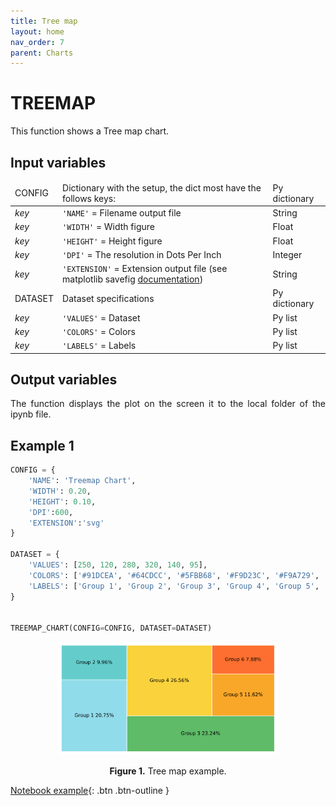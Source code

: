 ```yaml
---
title: Tree map
layout: home
nav_order: 7
parent: Charts
---
```



<h1>TREEMAP</h1>

<p align = "justify">This function shows a Tree map chart.</p>

<h2>Input variables </h2>
<table style = "width:100%">
    <thead>
        <tr>
            <td>CONFIG</td>
            <td>Dictionary with the setup, the dict most have the follows keys:</td>
            <td>Py dictionary</td>
        </tr>
    </thead>
    <tr>
        <td><i>key</i></td>
        <td><code>'NAME'</code> = Filename output file</td>
        <td>String</td>
    </tr>  
    <tr>
        <td><i>key</i></td>
        <td><code>'WIDTH'</code> = Width figure</td>
        <td>Float</td>
    </tr>
    <tr>
        <td><i>key</i></td>
        <td><code>'HEIGHT'</code> = Height figure</td>
        <td>Float</td>
    </tr>
    <tr>
        <td><i>key</i></td>
        <td><code>'DPI'</code> = The resolution in Dots Per Inch</td>
        <td>Integer</td>
    </tr>   
    <tr>
        <td><i>key</i></td>
        <td><code>'EXTENSION'</code> = Extension output file (see matplotlib savefig <a href="https://matplotlib.org/stable/api/_as_gen/matplotlib.pyplot.savefig.html" target="_blank">documentation</a>)</td>
        <td>String</td>
    </tr>
          
   <tr>
        <td>DATASET</td>
        <td>Dataset specifications</td>
        <td>Py dictionary</td>
    </tr>
    <tr>
        <td><i>key</i></td>
        <td><code>'VALUES'</code> = Dataset</td>
        <td>Py list</td>
    </tr>  
    <tr>
        <td><i>key</i></td>
        <td><code>'COLORS'</code> = Colors</td>
        <td>Py list</td>
    </tr>  
    <tr>
        <td><i>key</i></td>
        <td><code>'LABELS'</code> = Labels</td>
        <td>Py list</td>
    </tr>



</table>

<h2>Output variables</h2>

<p align = "justify">The function displays the plot on the screen it to the local folder of the ipynb file.</p>

<h2>Example 1</h2>

```python
CONFIG = {
    'NAME': 'Treemap Chart',
    'WIDTH': 0.20,
    'HEIGHT': 0.10,
    'DPI':600,
    'EXTENSION':'svg'
}

DATASET = {
    'VALUES': [250, 120, 280, 320, 140, 95],
    'COLORS': ['#91DCEA', '#64CDCC', '#5FBB68', '#F9D23C', '#F9A729', '#FD6F30'],
    'LABELS': ['Group 1', 'Group 2', 'Group 3', 'Group 4', 'Group 5', 'Group 6']
}


TREEMAP_CHART(CONFIG=CONFIG, DATASET=DATASET)
```

<center><img src="assets/images/figure10.svg" width="70%"></center>
<p align = "center"><b>Figure 1.</b> Tree map example.</p>

[Notebook example](https://github.com/wmpjrufg/EASYPLOTPY/blob/gh-pages/notebooks/009-TREEMAP_CHART.ipynb){: .btn .btn-outline }

